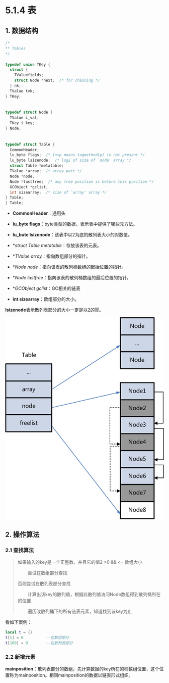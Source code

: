 # 5.1.4 表

## 1. 数据结构

```c
/*
** Tables
*/

typedef union TKey {
  struct {
    TValuefields;
    struct Node *next;  /* for chaining */
  } nk;
  TValue tvk;
} TKey;


typedef struct Node {
  TValue i_val;
  TKey i_key;
} Node;


typedef struct Table {
  CommonHeader;
  lu_byte flags;  /* 1<<p means tagmethod(p) is not present */ 
  lu_byte lsizenode;  /* log2 of size of `node' array */
  struct Table *metatable;
  TValue *array;  /* array part */
  Node *node;
  Node *lastfree;  /* any free position is before this position */
  GCObject *gclist;
  int sizearray;  /* size of `array' array */
} Table;
} Table;
```

- **CommonHeader**：通用头

- **lu_byte flags**：byte类型的数据，表示表中提供了哪些元方法。

- **lu_bute lsizenode**：该表中以2为底的散列表大小的对数值。

- **struct Table *metatable**：存放该表的元表。

- **TValue *array**：指向数组部分的指针。

- **Node *node**：指向该表的散列桶数组的起始位置的指针。

- **Node *lastfree**：指向该表的散列桶数组的最后位置的指针。

- **GCObject *gclist**：GC相关的链表

- **int sizearray**：数组部分的大小。

**lsizenode**表示散列表部分的大小一定是以2的幂。

![ltable](images\ltable.jpg)

## 2. 操作算法

### 2.1 查找算法

> 如果输入的key是一个正整数，并且它的值2 >0 && <= 数组大小
> 
>         尝试在数组部分查找
> 
> 否则尝试在散列表部分查找
> 
>         计算出该key的散列值，根据此散列值访问Node数组得到散列桶所在的位置
> 
>         遍历改散列桶下的所有链表元素，知道找到该key为止

看如下案例：

```lua
local t = {}
t[1] = 0          --在数组部分
t[100] = 0        --在散列表部分
```

### 2.2 新增元素

**mainposition**：散列表部分的数组，先计算数据的key所在的桶数组位置，这个位置称为mainposition。相同mainposition的数据以链表形式组织。
